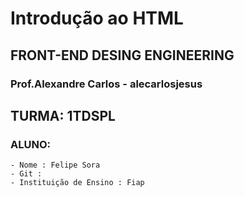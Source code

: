 # Introdução ao HTML

## FRONT-END DESING ENGINEERING

### Prof.Alexandre Carlos - alecarlosjesus

## TURMA: 1TDSPL

### ALUNO:
```
- Nome : Felipe Sora 
- Git :
- Instituição de Ensino : Fiap
```
